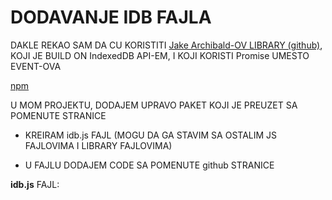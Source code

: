 # DODAVANJE IDB FAJLA

DAKLE REKAO SAM DA CU KORISTITI [Jake Archibald-OV LIBRARY (github)](https://github.com/jakearchibald/idb), KOJI JE BUILD ON IndexedDB API-EM, I KOJI KORISTI Promise UMESTO EVENT-OVA

[npm](https://www.npmjs.com/package/idb)

U MOM PROJEKTU, DODAJEM UPRAVO PAKET KOJI JE PREUZET SA POMENUTE STRANICE

- KREIRAM idb.js FAJL (MOGU DA GA STAVIM SA OSTALIM JS FAJLOVIMA I LIBRARY FAJLOVIMA)

- U FAJLU DODAJEM CODE SA POMENUTE github STRANICE

**idb.js** FAJL:

```javascript

```